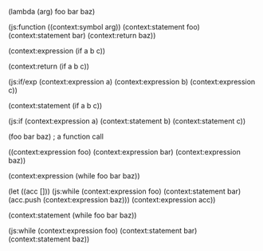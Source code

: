 (lambda (arg)
    foo
    bar
    baz)

(js:function ((context:symbol arg))
    (context:statement foo)
    (context:statement bar)
    (context:return baz)) 

(context:expression
    (if a b c))

(context:return
    (if a b c))

(js:if/exp (context:expression a)
   (context:expression b)
   (context:expression c))

(context:statement
    (if a b c))

(js:if (context:expression a)
    (context:statement b)
    (context:statement c))

(foo bar baz) ; a function call

((context:expression foo)
 (context:expression bar)
 (context:expression baz))

(context:expression
    (while foo bar baz))

(let ((acc []))
    (js:while (context:expression foo)
        (context:statement bar)
        (acc.push (context:expression baz)))
    (context:expression acc))

(context:statement
    (while foo bar baz))

(js:while (context:expression foo)
    (context:statement bar)
    (context:statement baz))

